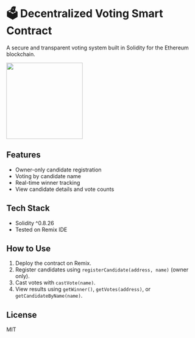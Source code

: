 # 🗳️ Decentralized Voting Smart Contract

A secure and transparent voting system built in Solidity for the Ethereum blockchain.

<img src="https://github.com/user-attachments/assets/9352d5d2-505a-4a2b-98ff-9e2af9e32978" width="200"/>


## Features
- Owner-only candidate registration
- Voting by candidate name
- Real-time winner tracking
- View candidate details and vote counts

## Tech Stack
- Solidity ^0.8.26
- Tested on Remix IDE

## How to Use
1. Deploy the contract on Remix.
2. Register candidates using `registerCandidate(address, name)` (owner only).
3. Cast votes with `castVote(name)`.
4. View results using `getWinner()`, `getVotes(address)`, or `getCandidateByName(name)`.

## License
MIT
